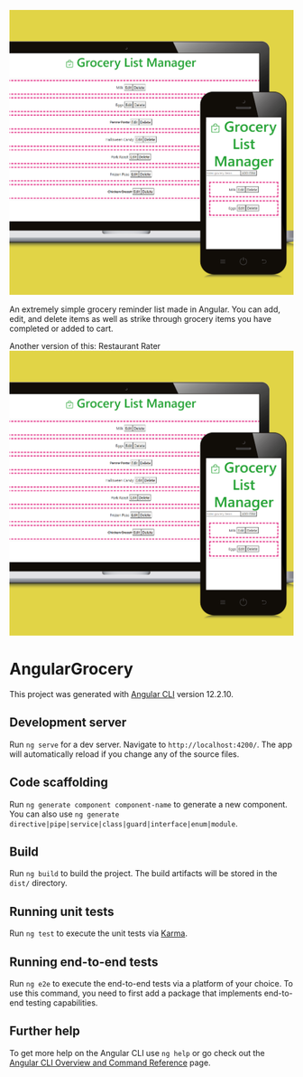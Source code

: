 ![AngularGrocery_preview](https://github.com/MadamHippo/AngularGrocery/blob/main/src/assets/Kal-Academy-Simple-Grocery-List.png)

An extremely simple grocery reminder list made in Angular. You can add, edit, and delete items as well as strike through grocery items you have completed or added to cart.

Another version of this: Restaurant Rater
![AngularGrocery_preview](https://github.com/MadamHippo/AngularGrocery/blob/main/src/assets/Kal-Academy-Simple-Grocery-List.png)



# AngularGrocery

This project was generated with [Angular CLI](https://github.com/angular/angular-cli) version 12.2.10.

## Development server

Run `ng serve` for a dev server. Navigate to `http://localhost:4200/`. The app will automatically reload if you change any of the source files.

## Code scaffolding

Run `ng generate component component-name` to generate a new component. You can also use `ng generate directive|pipe|service|class|guard|interface|enum|module`.

## Build

Run `ng build` to build the project. The build artifacts will be stored in the `dist/` directory.

## Running unit tests

Run `ng test` to execute the unit tests via [Karma](https://karma-runner.github.io).

## Running end-to-end tests

Run `ng e2e` to execute the end-to-end tests via a platform of your choice. To use this command, you need to first add a package that implements end-to-end testing capabilities.

## Further help

To get more help on the Angular CLI use `ng help` or go check out the [Angular CLI Overview and Command Reference](https://angular.io/cli) page.
